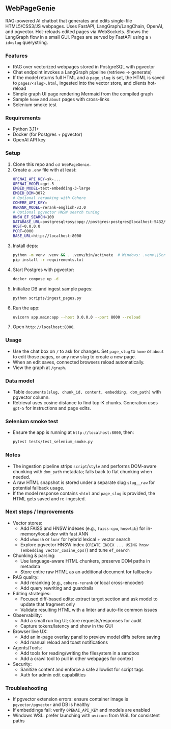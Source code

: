## WebPageGenie

RAG-powered AI chatbot that generates and edits single-file HTML5/CSS3/JS webpages. Uses FastAPI, LangGraph/LangChain, OpenAI, and pgvector. Hot-reloads edited pages via WebSockets. Shows the LangGraph flow in a small GUI. Pages are served by FastAPI using a `?id=slug` querystring.

### Features
- RAG over vectorized webpages stored in PostgreSQL with pgvector
- Chat endpoint invokes a LangGraph pipeline (retrieve -> generate)
- If the model returns full HTML and a `page_slug` is set, the HTML is saved to `pages/<slug>.html`, ingested into the vector store, and clients hot-reload
- Simple graph UI page rendering Mermaid from the compiled graph
- Sample `home` and `about` pages with cross-links
- Selenium smoke test

### Requirements
- Python 3.11+
- Docker (for Postgres + pgvector)
- OpenAI API key

### Setup
1. Clone this repo and `cd WebPageGenie`.
2. Create a `.env` file with at least:
   ```bash
   OPENAI_API_KEY=sk-...
   OPENAI_MODEL=gpt-5
   EMBED_MODEL=text-embedding-3-large
   EMBED_DIM=3072
   # Optional reranking with Cohere
   COHERE_API_KEY=
   RERANK_MODEL=rerank-english-v3.0
   # Optional pgvector HNSW search tuning
   HNSW_EF_SEARCH=100
   DATABASE_URL=postgresql+psycopg://postgres:postgres@localhost:5432/webpagegenie
   HOST=0.0.0.0
   PORT=8000
   BASE_URL=http://localhost:8000
   ```
3. Install deps:
   ```bash
   python -m venv .venv && . .venv/bin/activate  # Windows: .venv\\Scripts\\activate
   pip install -r requirements.txt
   ```
4. Start Postgres with pgvector:
   ```bash
   docker compose up -d
   ```
5. Initialize DB and ingest sample pages:
   ```bash
   python scripts/ingest_pages.py
   ```
6. Run the app:
   ```bash
   uvicorn app.main:app --host 0.0.0.0 --port 8000 --reload
   ```
7. Open `http://localhost:8000`.

### Usage
- Use the chat box on `/` to ask for changes. Set `page_slug` to `home` or `about` to edit those pages, or any new slug to create a new page.
- When an edit saves, connected browsers reload automatically.
- View the graph at `/graph`.

### Data model
- Table `documents(slug, chunk_id, content, embedding, dom_path)` with pgvector column.
- Retrieval uses cosine distance to find top-K chunks. Generation uses `gpt-5` for instructions and page edits.

### Selenium smoke test
- Ensure the app is running at `http://localhost:8000`, then:
  ```bash
  pytest tests/test_selenium_smoke.py
  ```

### Notes
- The ingestion pipeline strips `script`/`style` and performs DOM-aware chunking with `dom_path` metadata; falls back to flat chunking when needed.
- A raw HTML snapshot is stored under a separate slug `slug__raw` for potential fallback usage.
- If the model response contains `<html` and `page_slug` is provided, the HTML gets saved and re-ingested.

### Next steps / Improvements
- Vector stores:
  - Add FAISS and HNSW indexes (e.g., `faiss-cpu`, `hnswlib`) for in-memory/local dev with fast ANN
  - Add `whoosh` or `lunr` for hybrid lexical + vector search
  - Explore pgvector HNSW index (`CREATE INDEX ... USING hnsw (embedding vector_cosine_ops)`) and tune `ef_search`
- Chunking & parsing:
  - Use language-aware HTML chunkers, preserve DOM paths in metadata
  - Store entire raw HTML as an additional document for fallbacks
- RAG quality:
  - Add reranking (e.g., `cohere-rerank` or local cross-encoder)
  - Add query rewriting and guardrails
- Editing strategies:
  - Focused diff-based edits: extract target section and ask model to update that fragment only
  - Validate resulting HTML with a linter and auto-fix common issues
- Observability:
  - Add a small run log UI; store requests/responses for audit
  - Capture tokens/latency and show in the GUI
- Browser live UX:
  - Add an in-page overlay panel to preview model diffs before saving
  - Add manual reload and toast notifications
- Agents/Tools:
  - Add tools for reading/writing the filesystem in a sandbox
  - Add a crawl tool to pull in other webpages for context
- Security:
  - Sanitize content and enforce a safe allowlist for script tags
  - Auth for admin edit capabilities

### Troubleshooting
- If pgvector extension errors: ensure container image is `pgvector/pgvector` and DB is healthy
- If embeddings fail: verify `OPENAI_API_KEY` and models are enabled
- Windows WSL: prefer launching with `uvicorn` from WSL for consistent paths
